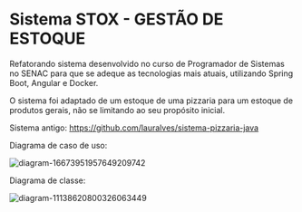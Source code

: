 # Sistema STOX - GESTÃO DE ESTOQUE
Refatorando sistema desenvolvido no curso de Programador de Sistemas no SENAC para que se adeque as tecnologias mais atuais, utilizando Spring Boot, Angular e Docker.

O sistema foi adaptado de um estoque de uma pizzaria para um estoque de produtos gerais, não se limitando ao seu propósito inicial.

Sistema antigo: https://github.com/lauralves/sistema-pizzaria-java

Diagrama de caso de uso:

![diagram-16673951957649209742](https://github.com/lauralves/sistema-itemflow-spring-boot-angular/assets/105663730/6f0d4a63-18f8-4b29-aede-70e97ec0437d)


Diagrama de classe:

![diagram-11138620800326063449](https://github.com/lauralves/sistema-stox-spring-boot-angular/assets/105663730/da22c954-b6b5-46eb-8fe3-29e9c8c20eb4)







